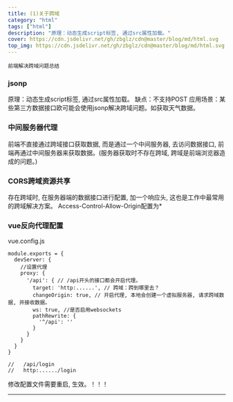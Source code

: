 ```yaml
---
title: (1)关于跨域
category: "html"
tags: ["html"]
description: "原理：动态生成script标签, 通过src属性加载。"
cover: https://cdn.jsdelivr.net/gh/zbglz/cdn@master/blog/md/html.svg
top_img: https://cdn.jsdelivr.net/gh/zbglz/cdn@master/blog/md/html.svg
---
```


`前端解决跨域问题总结`

### jsonp

原理：动态生成script标签, 通过src属性加载。
缺点：不支持POST
应用场景：某些第三方数据接口欧可能会使用jsonp解决跨域问题。如获取天气数据。

### 中间服务器代理

前端不直接通过跨域接口获取数据, 而是通过一个中间服务器, 去访问数据接口, 前端再通过中间服务器来获取数据。(服务器获取时不存在跨域, 跨域是前端浏览器造成的问题。)

### CORS跨域资源共享

存在跨域时, 在服务器端的数据接口进行配置, 加一个响应头, 这也是工作中最常用的跨域解决方案。
Access-Control-Allow-Origin配置为*

### vue反向代理配置

vue.config.js

    module.exports = {
      devServer: {
        //设置代理
        proxy: {
          '/api': { // /api开头的接口都会开启代理。
            target: 'http:......', // 跨域：跨到哪里去？
            changeOrigin: true, // 开启代理, 本地会创建一个虚拟服务器, 请求跨域数据, 并接收数据。
            ws: true, //是否启用websockets
            pathRewrite: {
              '^/api': ''
            }
          }
        }
      }
    }
    
    //   /api/login
    //   http:....../login

修改配置文件需要重启, 生效。！！！

***
